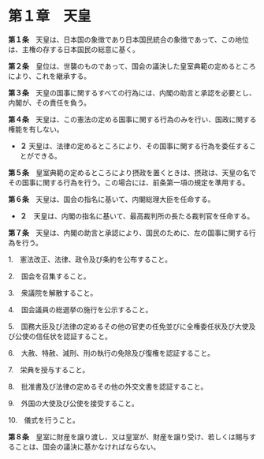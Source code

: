 第１章　天皇
============


__第１条__　天皇は、日本国の象徴であり日本国民統合の象徴であって、この地位は、主権の存する日本国民の総意に基く。


__第２条__　皇位は、世襲のものであって、国会の議決した皇室典範の定めるところにより、これを継承する。


__第３条__　天皇の国事に関するすべての行為には、内閣の助言と承認を必要とし、内閣が、その責任を負う。


__第４条__　天皇は、この憲法の定める国事に関する行為のみを行い、国政に関する権能を有しない。

* __２__ 天皇は、法律の定めるところにより、その国事に関する行為を委任することができる。


__第５条__　皇室典範の定めるところにより摂政を置くときは、摂政は、天皇の名でその国事に関する行為を行う。この場合には、前条第一項の規定を準用する。


__第６条__　天皇は、国会の指名に基いて、内閣総理大臣を任命する。

* __２__　天皇は、内閣の指名に基いて、最高裁判所の長たる裁判官を任命する。


__第７条__　天皇は、内閣の助言と承認により、国民のために、左の国事に関する行為を行う。

1.　憲法改正、法律、政令及び条約を公布すること。

2.　国会を召集すること。

3.　衆議院を解散すること。

4.　国会議員の総選挙の施行を公示すること。

5.　国務大臣及び法律の定めるその他の官吏の任免並びに全権委任状及び大使及び公使の信任状を認証すること。

6.　大赦、特赦、減刑、刑の執行の免除及び復権を認証すること。

7.　栄典を授与すること。

8.　批准書及び法律の定めるその他の外交文書を認証すること。

9.　外国の大使及び公使を接受すること。

10.　儀式を行うこと。


__第８条__　皇室に財産を譲り渡し、又は皇室が、財産を譲り受け、若しくは賜与することは、国会の議決に基かなければならない。
